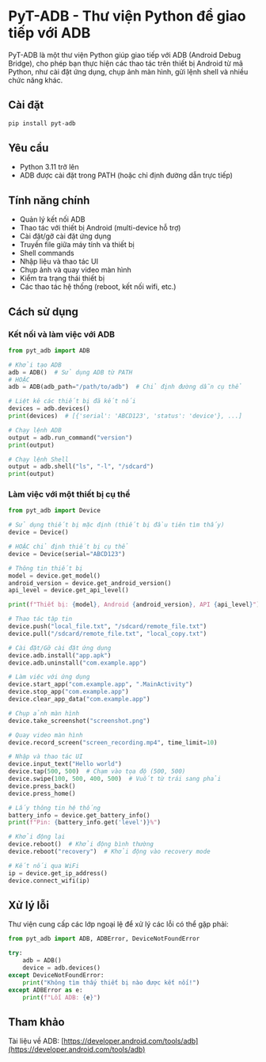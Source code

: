 # PyT-ADB - Thư viện Python để giao tiếp với ADB

PyT-ADB là một thư viện Python giúp giao tiếp với ADB (Android Debug Bridge), cho phép bạn thực hiện các thao tác trên thiết bị Android từ mã Python, như cài đặt ứng dụng, chụp ảnh màn hình, gửi lệnh shell và nhiều chức năng khác.

## Cài đặt

```bash
pip install pyt-adb
```

## Yêu cầu

- Python 3.11 trở lên
- ADB được cài đặt trong PATH (hoặc chỉ định đường dẫn trực tiếp)

## Tính năng chính

- Quản lý kết nối ADB
- Thao tác với thiết bị Android (multi-device hỗ trợ)
- Cài đặt/gỡ cài đặt ứng dụng
- Truyền file giữa máy tính và thiết bị
- Shell commands
- Nhập liệu và thao tác UI
- Chụp ảnh và quay video màn hình
- Kiểm tra trạng thái thiết bị
- Các thao tác hệ thống (reboot, kết nối wifi, etc.)

## Cách sử dụng

### Kết nối và làm việc với ADB

```python
from pyt_adb import ADB

# Khởi tạo ADB
adb = ADB()  # Sử dụng ADB từ PATH
# HOẶC
adb = ADB(adb_path="/path/to/adb")  # Chỉ định đường dẫn cụ thể

# Liệt kê các thiết bị đã kết nối
devices = adb.devices()
print(devices)  # [{'serial': 'ABCD123', 'status': 'device'}, ...]

# Chạy lệnh ADB
output = adb.run_command("version")
print(output)

# Chạy lệnh Shell
output = adb.shell("ls", "-l", "/sdcard")
print(output)
```

### Làm việc với một thiết bị cụ thể

```python
from pyt_adb import Device

# Sử dụng thiết bị mặc định (thiết bị đầu tiên tìm thấy)
device = Device()

# HOẶC chỉ định thiết bị cụ thể
device = Device(serial="ABCD123")

# Thông tin thiết bị
model = device.get_model()
android_version = device.get_android_version()
api_level = device.get_api_level()

print(f"Thiết bị: {model}, Android {android_version}, API {api_level}")

# Thao tác tập tin
device.push("local_file.txt", "/sdcard/remote_file.txt")
device.pull("/sdcard/remote_file.txt", "local_copy.txt")

# Cài đặt/Gỡ cài đặt ứng dụng
device.adb.install("app.apk")
device.adb.uninstall("com.example.app")

# Làm việc với ứng dụng
device.start_app("com.example.app", ".MainActivity")
device.stop_app("com.example.app")
device.clear_app_data("com.example.app")

# Chụp ảnh màn hình
device.take_screenshot("screenshot.png")

# Quay video màn hình
device.record_screen("screen_recording.mp4", time_limit=10)

# Nhập và thao tác UI
device.input_text("Hello world")
device.tap(500, 500)  # Chạm vào tọa độ (500, 500)
device.swipe(100, 500, 400, 500)  # Vuốt từ trái sang phải
device.press_back()
device.press_home()

# Lấy thông tin hệ thống
battery_info = device.get_battery_info()
print(f"Pin: {battery_info.get('level')}%")

# Khởi động lại
device.reboot()  # Khởi động bình thường
device.reboot("recovery")  # Khởi động vào recovery mode

# Kết nối qua WiFi
ip = device.get_ip_address()
device.connect_wifi(ip)
```

## Xử lý lỗi

Thư viện cung cấp các lớp ngoại lệ để xử lý các lỗi có thể gặp phải:

```python
from pyt_adb import ADB, ADBError, DeviceNotFoundError

try:
    adb = ADB()
    device = adb.devices()
except DeviceNotFoundError:
    print("Không tìm thấy thiết bị nào được kết nối!")
except ADBError as e:
    print(f"Lỗi ADB: {e}")
```

## Tham khảo

Tài liệu về ADB: [https://developer.android.com/tools/adb](https://developer.android.com/tools/adb)